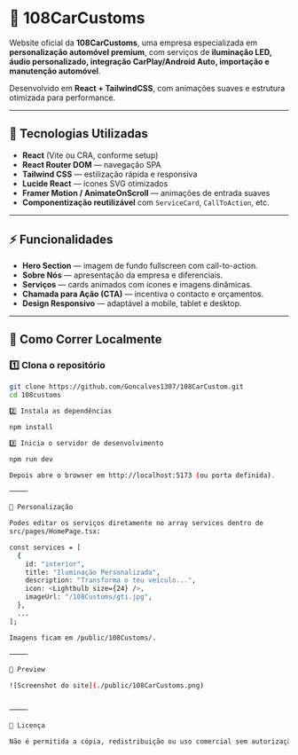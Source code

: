 # 🚗 108CarCustoms

Website oficial da **108CarCustoms**, uma empresa especializada em **personalização automóvel premium**, com serviços de **iluminação LED, áudio personalizado, integração CarPlay/Android Auto, importação e manutenção automóvel**.

Desenvolvido em **React + TailwindCSS**, com animações suaves e estrutura otimizada para performance.

---

## 🔧 Tecnologias Utilizadas

- **React** (Vite ou CRA, conforme setup)
- **React Router DOM** — navegação SPA
- **Tailwind CSS** — estilização rápida e responsiva
- **Lucide React** — ícones SVG otimizados
- **Framer Motion / AnimateOnScroll** — animações de entrada suaves
- **Componentização reutilizável** com `ServiceCard`, `CallToAction`, etc.

---

## ⚡ Funcionalidades

- **Hero Section** — imagem de fundo fullscreen com call-to-action.
- **Sobre Nós** — apresentação da empresa e diferenciais.
- **Serviços** — cards animados com ícones e imagens dinâmicas.
- **Chamada para Ação (CTA)** — incentiva o contacto e orçamentos.
- **Design Responsivo** — adaptável a mobile, tablet e desktop.

---

## 🚀 Como Correr Localmente

### 1️⃣ Clona o repositório

```bash
git clone https://github.com/Goncalves1307/108CarCustom.git
cd 108customs

2️⃣ Instala as dependências

npm install

3️⃣ Inicia o servidor de desenvolvimento

npm run dev

Depois abre o browser em http://localhost:5173 (ou porta definida).

⸻

🧩 Personalização

Podes editar os serviços diretamente no array services dentro de
src/pages/HomePage.tsx:

const services = [
  {
    id: "interior",
    title: "Iluminação Personalizada",
    description: "Transforma o teu veículo...",
    icon: <Lightbulb size={24} />,
    imageUrl: "/108Customs/gti.jpg",
  },
  ...
];

Imagens ficam em /public/108Customs/.

⸻

📸 Preview

![Screenshot do site](./public/108CarCustoms.png)


⸻

📄 Licença

Não é permitida a cópia, redistribuição ou uso comercial sem autorização.